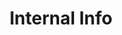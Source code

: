 ---
layout: research
researchcategory: Internal
structure: urbzgba
title: Internal Info
description: Some internal information about The Urbz - Sims in the City Game Boy Advance.
permalink: /research/urbzgba/internal
---